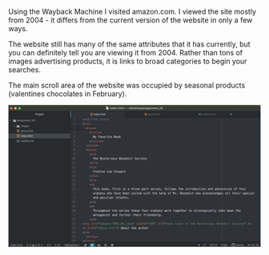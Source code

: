 Using the Wayback Machine I visited amazon.com. I viewed the site mostly from 2004 - it differs from the current version of the website in only a few ways.

The website still has many of the same attributes that it has currently, but you can definitely tell you are viewing it from 2004. Rather than tons of images advertising products, it is links to broad categories to begin your searches.

The main scroll area of the website was occupied by seasonal products (valentines chocolates in February).

![screenshot](./images/assignment_05_screenshot.png)
